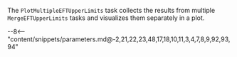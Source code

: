 The `PlotMultipleEFTUpperLimits` task collects the results from multiple `MergeEFTUpperLimits` tasks and visualizes them separately in a plot.

<div class="dhi_parameter_table">

--8<-- "content/snippets/parameters.md@-2,21,22,23,48,17,18,10,11,3,4,7,8,9,92,93,94"

</div>
